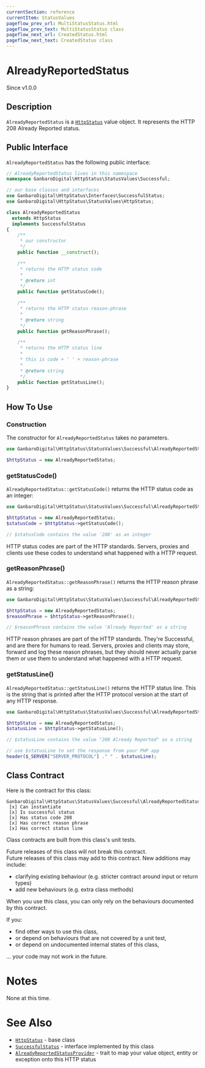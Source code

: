 ```yaml
---
currentSection: reference
currentItem: StatusValues
pageflow_prev_url: MultiStatusStatus.html
pageflow_prev_text: MultiStatusStatus class
pageflow_next_url: CreatedStatus.html
pageflow_next_text: CreatedStatus class
---
```


# AlreadyReportedStatus

<div class="callout info">
Since v1.0.0
</div>

## Description

`AlreadyReportedStatus` is a [`HttpStatus`](HttpStatus.html) value object. It represents the HTTP 208 Already Reported status.

## Public Interface

`AlreadyReportedStatus` has the following public interface:

```php
// AlreadyReportedStatus lives in this namespace
namespace GanbaroDigital\HttpStatus\StatusValues\Successful;

// our base classes and interfaces
use GanbaroDigital\HttpStatus\Interfaces\SuccessfulStatus;
use GanbaroDigital\HttpStatus\StatusValues\HttpStatus;

class AlreadyReportedStatus
  extends HttpStatus
  implements SuccessfulStatus
{
    /**
     * our constructor
     */
    public function __construct();

    /**
     * returns the HTTP status code
     *
     * @return int
     */
    public function getStatusCode();

    /**
     * returns the HTTP status reason-phrase
     *
     * @return string
     */
    public function getReasonPhrase();

    /**
     * returns the HTTP status line
     *
     * this is code + ' ' + reason-phrase
     *
     * @return string
     */
    public function getStatusLine();
}
```

## How To Use

### Construction

The constructor for `AlreadyReportedStatus` takes no parameters.

```php
use GanbaroDigital\HttpStatus\StatusValues\Successful\AlreadyReportedStatus;

$httpStatus = new AlreadyReportedStatus;
```

### getStatusCode()

`AlreadyReportedStatus::getStatusCode()` returns the HTTP status code as an integer:

```php
use GanbaroDigital\HttpStatus\StatusValues\Successful\AlreadyReportedStatus;

$httpStatus = new AlreadyReportedStatus;
$statusCode = $httpStatus->getStatusCode();

// $statusCode contains the value '208' as an integer
```

HTTP status codes are part of the HTTP standards. Servers, proxies and clients use these codes to understand what happened with a HTTP request.

### getReasonPhrase()

`AlreadyReportedStatus::getReasonPhrase()` returns the HTTP reason phrase as a string:

```php
use GanbaroDigital\HttpStatus\StatusValues\Successful\AlreadyReportedStatus;

$httpStatus = new AlreadyReportedStatus;
$reasonPhrase = $httpStatus->getReasonPhrase();

// $reasonPhrase contains the value 'Already Reported' as a string
```

HTTP reason phrases are part of the HTTP standards. They're Successful, and are there for humans to read. Servers, proxies and clients may store, forward and log these reason phrases, but they should never actually parse them or use them to understand what happened with a HTTP request.

### getStatusLine()

`AlreadyReportedStatus::getStatusLine()` returns the HTTP status line. This is the string that is printed after the HTTP protocol version at the start of any HTTP response.

```php
use GanbaroDigital\HttpStatus\StatusValues\Successful\AlreadyReportedStatus;

$httpStatus = new AlreadyReportedStatus;
$statusLine = $httpStatus->getStatusLine();

// $statusLine contains the value "208 Already Reported" as a string

// use $statusLine to set the response from your PHP app
header($_SERVER["SERVER_PROTOCOL"] ." " . $statusLine);
```

## Class Contract

Here is the contract for this class:

    GanbaroDigital\HttpStatus\StatusValues\Successful\AlreadyReportedStatus
     [x] Can instantiate
     [x] Is successful status
     [x] Has status code 208
     [x] Has correct reason phrase
     [x] Has correct status line

Class contracts are built from this class's unit tests.

<div class="callout success">
Future releases of this class will not break this contract.
</div>

<div class="callout info" markdown="1">
Future releases of this class may add to this contract. New additions may include:

* clarifying existing behaviour (e.g. stricter contract around input or return types)
* add new behaviours (e.g. extra class methods)
</div>

<div class="callout warning" markdown="1">
When you use this class, you can only rely on the behaviours documented by this contract.

If you:

* find other ways to use this class,
* or depend on behaviours that are not covered by a unit test,
* or depend on undocumented internal states of this class,

... your code may not work in the future.
</div>

# Notes

None at this time.

# See Also

* [`HttpStatus`](HttpStatus.html) - base class
* [`SuccessfulStatus`](SuccessfulStatus.html) - interface implemented by this class
* [`AlreadyReportedStatusProvider`](../StatusProviders/AlreadyReportedStatusProvider.html) - trait to map your value object, entity or exception onto this HTTP status
